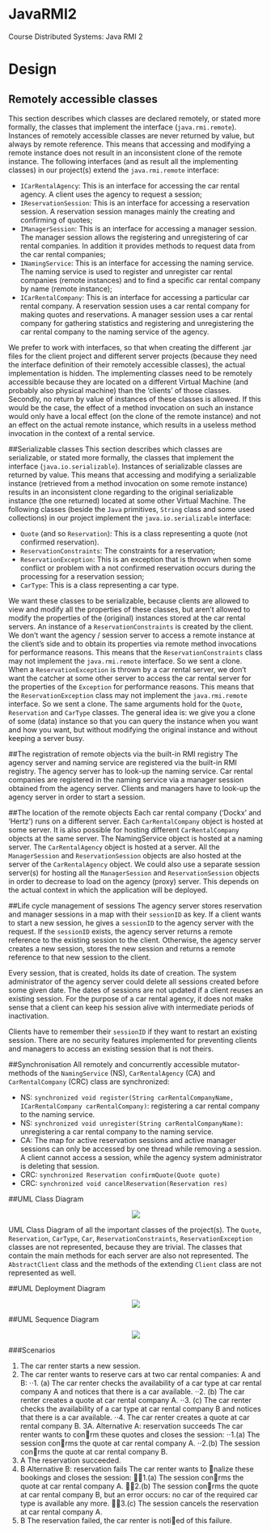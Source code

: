 # JavaRMI2
Course Distributed Systems: Java RMI 2

# Design
## Remotely accessible classes
This section describes which classes are declared remotely, or stated more formally, the classes that implement the interface (`java.rmi.remote`). Instances of remotely accessible classes are never returned by value, but always by remote reference. This means that accessing and modifying a remote instance does not result in an inconsistent clone of the remote instance. The following interfaces (and as result all the implementing classes) in our project(s) extend the `java.rmi.remote` interface:

* `ICarRentalAgency`: This is an interface for accessing the car rental agency. A client uses the agency to request a session;
*	`IReservationSession`: This is an interface for accessing a reservation session. A reservation session manages mainly the creating and confirming of quotes;
*	`IManagerSession`: This is an interface for accessing a manager session. The manager session allows the registering and unregistering of car rental companies. In addition it provides methods to request data from the car rental companies;
*	`INamingService`: This is an interface for accessing the naming service. The naming service is used to register and unregister car rental companies (remote instances) and to find a specific car rental company by name (remote instance);
*	`ICarRentalCompany`: This is an interface for accessing a particular car rental company. A reservation session uses a car rental company for making quotes and reservations. A manager session uses a car rental company for gathering statistics and registering and unregistering the car rental company to the naming service of the agency.

We prefer to work with interfaces, so that when creating the different .jar files for the client project and different server projects (because they need the interface definition of their remotely accessible classes), the actual implementation is hidden.
The implementing classes need to be remotely accessible because they are located on a different Virtual Machine (and probably also physical machine) than the ‘clients’ of those classes. Secondly, no return by value of instances of these classes is allowed. If this would be the case, the effect of a method invocation on such an instance would only have a local effect (on the clone of the remote instance) and not an effect on the actual remote instance, which results in a useless method invocation in the context of a rental service.

##Serializable classes
This section describes which classes are serializable, or stated more formally, the classes that implement the interface (`java.io.serializable`). Instances of serializable classes are returned by value. This means that accessing and modifying a serializable instance (retrieved from a method invocation on some remote instance) results in an inconsistent clone regarding to the original serializable instance (the one returned) located at some other Virtual Machine. The following classes (beside the `Java` primitives, `String` class and some used collections) in our project implement the `java.io.serializable` interface:

*	`Quote` (and so `Reservation`): This is a class representing a quote (not confirmed reservation).
* `ReservationConstraints`: The constraints for a reservation;
*	`ReservationException`: This is an exception that is thrown when some conflict or problem with a not confirmed reservation occurs during the processing for a reservation session;
*	`CarType`: This is a class representing a car type.

We want these classes to be serializable, because clients are allowed to view and modify all the properties of these classes, but aren’t allowed to modify the properties of the (original) instances stored at the car rental servers. An instance of a `ReservationConstraints` is created by the client. We don’t want the agency / session server to access a remote instance at the client’s side and to obtain its properties via remote method invocations for performance reasons. This means that the `ReservationConstraints` class may not implement the `java.rmi.remote` interface. So we sent a clone. When a `ReservationException` is thrown by a car rental server, we don’t want the catcher at some other server to access the car rental server for the properties of the `Exception` for performance reasons. This means that the `ReservationException` class may not implement the `java.rmi.remote` interface. So we sent a clone. The same arguments hold for the `Quote`, `Reservation` and `CarType` classes. The general idea is: we give you a clone of some (data) instance so that you can query the instance when you want and how you want, but without modifying the original instance and without keeping a server busy.

##The registration of remote objects via the built-in RMI registry
The agency server and naming service are registered via the built-in RMI registry. The agency server has to look-up the naming service. Car rental companies are registered in the naming service via a manager session obtained from the agency server. Clients and managers have to look-up the agency server in order to start a session.

##The location of the remote objects
Each car rental company (‘Dockx’ and ‘Hertz’) runs on a different server. Each `CarRentalCompany` object is hosted at some server. It is also possible for hosting different `CarRentalCompany` objects at the same server. The NamingService object is hosted at a naming server. The `CarRentalAgency` object is hosted at a server. All the `ManagerSession` and `ReservationSession` objects are also hosted at the server of the `CarRentalAgency` object.
We could also use a separate session server(s) for hosting all the `ManagerSession` and `ReservationSession` objects in order to decrease to load on the agency (proxy) server. This depends on the actual context in which the application will be deployed.

##Life cycle management of sessions
The agency server stores reservation and manager sessions in a map with their `sessionID` as key. If a client wants to start a new session, he gives a `sessionID` to the agency server with the request. If the `sessionID` exists, the agency server returns a remote reference to the existing session to the client. Otherwise, the agency server creates a new session, stores the new session and returns a remote reference to that new session to the client.

Every session, that is created, holds its date of creation. The system administrator of the agency server could delete all sessions created before some given date. The dates of sessions are not updated if a client reuses an existing session. For the purpose of a car rental agency, it does not make sense that a client can keep his session alive with intermediate periods of inactivation.

Clients have to remember their `sessionID` if they want to restart an existing session. There are no security features implemented for preventing clients and managers to access an existing session that is not theirs.

##Synchronisation
All remotely and concurrently accessible mutator-methods of the `NamingService` (NS), `CarRentalAgency` (CA) and `CarRentalCompany` (CRC) class are synchronized:

* NS: `synchronized void register(String carRentalCompanyName, ICarRentalCompany carRentalCompany)`: registering a car rental company to the naming service.
*	NS: `synchronized void unregister(String carRentalCompanyName)`: unregistering a car rental company to the naming service.
*	CA: The map for active reservation sessions and active manager sessions can only be accessed by one thread while removing a session. A client cannot access a session, while the agency system administrator is deleting that session.
*	CRC: `synchronized Reservation confirmQuote(Quote quote)`
*	CRC: `synchronized void cancelReservation(Reservation res)`

##UML Class Diagram

<p align="center"><img src="https://github.com/matt77hias/JavaRMI2/blob/master/res/UML Class Diagram.png" ></p>

UML Class Diagram of all the important classes of the project(s). The `Quote`, `Reservation`, `CarType`, `Car`, `ReservationConstraints`, `ReservationException` classes are not represented, because they are trivial. The classes that contain the main methods for each server are also not represented. The `AbstractClient` class and the methods of the extending `Client` class are not represented as well.

##UML Deployment Diagram

<p align="center"><img src="https://github.com/matt77hias/JavaRMI2/blob/master/res/UML Deployment Diagram.png" ></p>

##UML Sequence Diagram

<p align="center"><img src="https://github.com/matt77hias/JavaRMI2/blob/master/res/UML Sequence Diagram.png" ></p>

###Scenarios
1. The car renter starts a new session.
2. The car renter wants to reserve cars at two car rental companies: A and B:
⋅⋅1. (a) The car renter checks the availability of a car type at car rental company A and notices
that there is a car available.
⋅⋅2. (b) The car renter creates a quote at car rental company A.
⋅⋅3. (c) The car renter checks the availability of a car type at car rental company B and notices
that there is a car available.
⋅⋅4. The car renter creates a quote at car rental company B.
3A. Alternative A: reservation succeeds
The car renter wants to conrm these quotes and closes the session:
⋅⋅1.(a) The session conrms the quote at car rental company A.
⋅⋅2.(b) The session conrms the quote at car rental company B.
4. A The reservation succeeded.
3. B Alternative B: reservation fails
The car renter wants to nalize these bookings and closes the session:
⋅⋅1.(a) The session conrms the quote at car rental company A.
⋅⋅2.(b) The session conrms the quote at car rental company B, but an error occurs: no car of
the required car type is available any more.
⋅⋅3.(c) The session cancels the reservation at car rental company A.
4. B The reservation failed, the car renter is notied of this failure.
